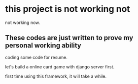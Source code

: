 # this project is not working not

not working now.

## These codes are just written to prove my personal working ability

coding some code for resume.

let's build a online card game with django server first.

first time using this framework, it will take a while.
